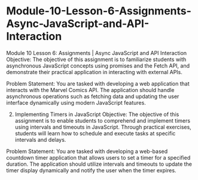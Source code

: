 # Module-10-Lesson-6-Assignments-Async-JavaScript-and-API-Interaction
Module 10 Lesson 6: Assignments | Async JavaScript and API Interaction
Objective: The objective of this assignment is to familiarize students with asynchronous JavaScript concepts using promises and the Fetch API, and demonstrate their practical application in interacting with external APIs.

Problem Statement: You are tasked with developing a web application that interacts with the Marvel Comics API. The application should handle asynchronous operations such as fetching data and updating the user interface dynamically using modern JavaScript features.


2. Implementing Timers in JavaScript
Objective: The objective of this assignment is to enable students to comprehend and implement timers using intervals and timeouts in JavaScript. Through practical exercises, students will learn how to schedule and execute tasks at specific intervals and delays.

Problem Statement: You are tasked with developing a web-based countdown timer application that allows users to set a timer for a specified duration. The application should utilize intervals and timeouts to update the timer display dynamically and notify the user when the timer expires.
